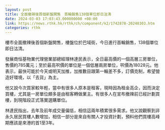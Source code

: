 ```yaml
---
layout: post
title: 全面撤辣後首個新盤開售　首輪銷售138個單位即日沽清
date: 2024-03-03 17:03:43.000000000 +08:00
link: https://news.rthk.hk/rthk/ch/component/k2/1742878-20240303.htm
categories: rthk
---
```


樓市全面撤辣後首個新盤開售，樓盤位於巴域街，今日進行首輪銷售，138個單位即日沽清。

發展商恒基物業代理營業部總經理林達民表示，全日最高價的一個高層三房單位，售價約785萬元；至於最高呎價的單位是一個低層兩房單位，呎價為18028元。他表示，最快可能於今天或明天加推，加推數目跟第一輪差不多，訂價克制，希望營造好環境，以「去貨」為主。

他又說今次買家較年輕，當中有很多人原本是租客，現時因為租金高企，因而決定買樓，尤其是一房單位頗多是由租客轉做業主。有很多人在宣布撤辣前已經計劃買樓，到現階段正式落實選購單位。

林達民指出，去年及前年成交量偏低，相信這兩年積累很多需求。他又說觀察到非永久居民買樓人數增加，相信一部分是來自有關人才投資計劃，預料他們買樓高峰期應該是來港的首1至3年。
